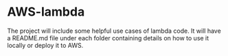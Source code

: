 # AWS-lambda
The project will include some helpful use cases of lambda code. It will have a README.md file under each folder containing details on how to use it locally or deploy it to AWS.
